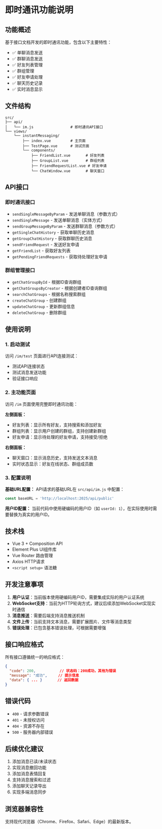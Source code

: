 # 即时通讯功能说明

## 功能概述

基于接口文档开发的即时通讯功能，包含以下主要特性：

- ✅ 单聊消息发送
- ✅ 群聊消息发送  
- ✅ 好友列表管理
- ✅ 群组管理
- ✅ 好友申请处理
- ✅ 聊天历史记录
- ✅ 实时消息显示

## 文件结构

```
src/
├── api/
│   └── im.js                 # 即时通讯API接口
└── views/
    └── instantMessaging/
        ├── index.vue         # 主页面
        ├── TestPage.vue      # 测试页面
        └── components/
            ├── FriendList.vue       # 好友列表
            ├── GroupList.vue        # 群组列表
            ├── FriendRequestList.vue # 好友申请
            └── ChatWindow.vue       # 聊天窗口
```

## API接口

### 即时通讯接口
- `sendSingleMessageByParam` - 发送单聊消息（参数方式）
- `sendSingleMessage` - 发送单聊消息（实体方式）
- `sendGroupMessageByParam` - 发送群聊消息（参数方式）
- `getSingleChatHistory` - 获取单聊历史消息
- `getGroupChatHistory` - 获取群聊历史消息
- `sendFriendRequest` - 发送好友申请
- `getFriendList` - 获取好友列表
- `getPendingFriendRequests` - 获取待处理好友申请

### 群组管理接口
- `getChatGroupById` - 根据ID查询群组
- `getChatGroupsByCreator` - 根据创建者ID查询群组
- `searchChatGroups` - 根据名称搜索群组
- `createChatGroup` - 创建群组
- `updateChatGroup` - 更新群组信息
- `deleteChatGroup` - 删除群组

## 使用说明

### 1. 启动测试
访问 `/im/test` 页面进行API连接测试：
- 测试API连接状态
- 测试消息发送功能
- 验证接口响应

### 2. 主功能页面
访问 `/im` 页面使用完整即时通讯功能：

**左侧面板：**
- 好友列表：显示所有好友，支持搜索和添加好友
- 群组列表：显示用户创建的群组，支持创建新群组
- 好友申请：显示待处理的好友申请，支持接受/拒绝

**右侧面板：**
- 聊天窗口：显示消息历史，支持发送文本消息
- 实时状态显示：好友在线状态、群组成员数

### 3. 配置说明

**基础URL配置：**
API请求的基础URL在 `src/api/im.js` 中配置：
```javascript
const baseURL = 'http://localhost:2025/api/public'
```

**用户ID配置：**
当前代码中使用硬编码的用户ID（如 `userId: 1`），在实际使用时需要替换为真实的用户ID。

## 技术栈

- Vue 3 + Composition API
- Element Plus UI组件库
- Vue Router 路由管理
- Axios HTTP请求
- `<script setup>` 语法糖

## 开发注意事项

1. **用户认证**：当前版本使用硬编码用户ID，需要集成实际的用户认证系统
2. **WebSocket支持**：当前为HTTP轮询方式，建议后续添加WebSocket实现实时通信
3. **消息推送**：需要后端支持消息推送机制
4. **文件上传**：当前支持文本消息，需要扩展图片、文件等消息类型
5. **错误处理**：已包含基本错误处理，可根据需要增强

## 接口响应格式

所有接口遵循统一的响应格式：
```json
{
  "code": 200,           // 状态码：200成功，其他为错误
  "message": "成功",     // 提示信息
  "data": { ... }       // 返回数据
}
```

## 错误代码

- `400` - 请求参数错误
- `401` - 未授权访问  
- `404` - 资源不存在
- `500` - 服务器内部错误

## 后续优化建议

1. 添加消息已读/未读状态
2. 实现消息撤回功能
3. 添加消息表情回复
4. 支持消息搜索和过滤
5. 添加聊天记录导出
6. 实现多端消息同步

## 浏览器兼容性

支持现代浏览器（Chrome、Firefox、Safari、Edge）的最新版本。